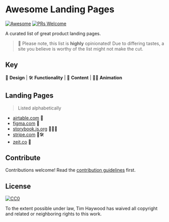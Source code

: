 # Awesome Landing Pages
[![Awesome](https://awesome.re/badge.svg)](https://awesome.re)
[![PRs Welcome](https://img.shields.io/badge/PRs-welcome-blueviolet.svg?style=flat)](http://makeapullrequest.com)

A curated list of great product landing pages.

> 👋 Please note, this list is **highly** opinionated!
> Due to differing tastes, a site you believe is worthy of the list might not make the cut.

## Key

🎨 **Design** | 🛠 **Functionality** | 📝 **Content** | 💃🏽 **Animation**

## Landing Pages

> Listed alphabetically

- [airtable.com](https://airtable.com/) 🎨
- [figma.com](https://www.figma.com/) 📝
- [storybook.js.org](https://storybook.js.org/) 📝💃🏽
- [stripe.com](https://stripe.com/) 🎨🛠
- [zeit.co](https://zeit.co/) 🎨

## Contribute

Contributions welcome! Read the [contribution guidelines](contributing.md) first.


## License

[![CC0](https://mirrors.creativecommons.org/presskit/buttons/88x31/svg/cc-zero.svg)](https://creativecommons.org/publicdomain/zero/1.0)

To the extent possible under law, Tim Haywood has waived all copyright and
related or neighboring rights to this work.
